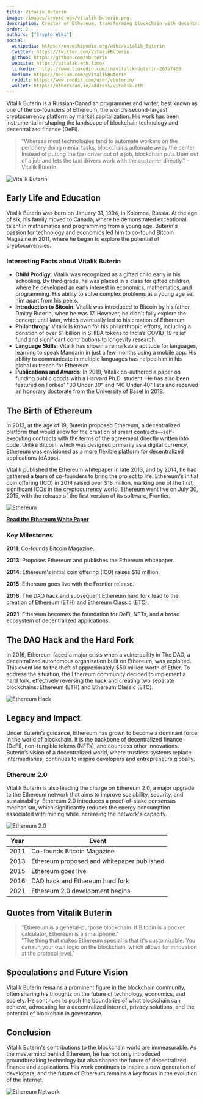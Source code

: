 ```yaml
---
title: Vitalik Buterin
image: /images/crypto-ogs/vitalik-buterin.png
description: Creator of Ethereum, transforming blockchain with decentralized finance and smart contracts.
order: 2
authors: ["Crypto Wiki"]
social:
  wikipedia: https://en.wikipedia.org/wiki/Vitalik_Buterin
  twitter: https://twitter.com/VitalikButerin
  github: https://github.com/vbuterin
  website: https://vitalik.eth.limo/
  linkedin: https://www.linkedin.com/in/vitalik-buterin-267a7450
  medium: https://medium.com/@VitalikButerin
  reddit: https://www.reddit.com/user/vbuterin/
  wallet: https://etherscan.io/address/vitalik.eth
---
```


Vitalik Buterin is a Russian-Canadian programmer and writer, best known as one of the co-founders of Ethereum, the world’s second-largest cryptocurrency platform by market capitalization. His work has been instrumental in shaping the landscape of blockchain technology and decentralized finance (DeFi).

> "Whereas most technologies tend to automate workers on the periphery doing menial tasks, blockchains automate away the center. Instead of putting the taxi driver out of a job, blockchain puts Uber out of a job and lets the taxi drivers work with the customer directly." – Vitalik Buterin

![Vitalik Buterin](/images/posts/vitalik-buterin.jpg)

## Early Life and Education

Vitalik Buterin was born on January 31, 1994, in Kolomna, Russia. At the age of six, his family moved to Canada, where he demonstrated exceptional talent in mathematics and programming from a young age. Buterin's passion for technology and economics led him to co-found Bitcoin Magazine in 2011, where he began to explore the potential of cryptocurrencies.

### Interesting Facts about Vitalik Buterin

- **Child Prodigy**: Vitalik was recognized as a gifted child early in his schooling. By third grade, he was placed in a class for gifted children, where he developed an early interest in economics, mathematics, and programming. His ability to solve complex problems at a young age set him apart from his peers.
- **Introduction to Bitcoin**: Vitalik was introduced to Bitcoin by his father, Dmitry Buterin, when he was 17. However, he didn't fully explore the concept until later, which eventually led to his creation of Ethereum.
- **Philanthropy**: Vitalik is known for his philanthropic efforts, including a donation of over $1 billion in SHIBA tokens to India’s COVID-19 relief fund and significant contributions to longevity research.
- **Language Skills**: Vitalik has shown a remarkable aptitude for languages, learning to speak Mandarin in just a few months using a mobile app. His ability to communicate in multiple languages has helped him in his global outreach for Ethereum.
- **Publications and Awards**: In 2019, Vitalik co-authored a paper on funding public goods with a Harvard Ph.D. student. He has also been featured on Forbes' "30 Under 30" and "40 Under 40" lists and received an honorary doctorate from the University of Basel in 2018.

## The Birth of Ethereum

In 2013, at the age of 19, Buterin proposed Ethereum, a decentralized platform that would allow for the creation of smart contracts—self-executing contracts with the terms of the agreement directly written into code. Unlike Bitcoin, which was designed primarily as a digital currency, Ethereum was envisioned as a more flexible platform for decentralized applications (dApps).

Vitalik published the Ethereum whitepaper in late 2013, and by 2014, he had gathered a team of co-founders to bring the project to life. Ethereum's initial coin offering (ICO) in 2014 raised over $18 million, marking one of the first significant ICOs in the cryptocurrency world. Ethereum went live on July 30, 2015, with the release of the first version of its software, Frontier.

![Ethereum](/images/posts/ethereum.jpg)

**[Read the Ethereum White Paper](https://ethereum.org/en/whitepaper/)**

### Key Milestones

**2011**: Co-founds Bitcoin Magazine.

**2013**: Proposes Ethereum and publishes the Ethereum whitepaper.

**2014**: Ethereum's initial coin offering (ICO) raises $18 million.

**2015**: Ethereum goes live with the Frontier release.

**2016**: The DAO hack and subsequent Ethereum hard fork lead to the creation of Ethereum (ETH) and Ethereum Classic (ETC).

**2021**: Ethereum becomes the foundation for DeFi, NFTs, and a broad ecosystem of decentralized applications.

## The DAO Hack and the Hard Fork

In 2016, Ethereum faced a major crisis when a vulnerability in The DAO, a decentralized autonomous organization built on Ethereum, was exploited. This event led to the theft of approximately $50 million worth of Ether. To address the situation, the Ethereum community decided to implement a hard fork, effectively reversing the hack and creating two separate blockchains: Ethereum (ETH) and Ethereum Classic (ETC).

![Ethereum Hack](/images/posts/hackers.jpg)

## Legacy and Impact

Under Buterin’s guidance, Ethereum has grown to become a dominant force in the world of blockchain. It is the backbone of decentralized finance (DeFi), non-fungible tokens (NFTs), and countless other innovations. Buterin’s vision of a decentralized world, where trustless systems replace intermediaries, continues to inspire developers and entrepreneurs globally.

### Ethereum 2.0

Vitalik Buterin is also leading the charge on Ethereum 2.0, a major upgrade to the Ethereum network that aims to improve scalability, security, and sustainability. Ethereum 2.0 introduces a proof-of-stake consensus mechanism, which significantly reduces the energy consumption associated with mining while increasing the network's capacity.

![Ethereum 2.0](/images/posts/ethereum-2.jpg)

| **Year** | **Event**                                  |
| -------- | ------------------------------------------ |
| 2011     | Co-founds Bitcoin Magazine                 |
| 2013     | Ethereum proposed and whitepaper published |
| 2015     | Ethereum goes live                         |
| 2016     | DAO hack and Ethereum hard fork            |
| 2021     | Ethereum 2.0 development begins            |

## Quotes from Vitalik Buterin

> "Ethereum is a general-purpose blockchain. If Bitcoin is a pocket calculator, Ethereum is a smartphone."  
> "The thing that makes Ethereum special is that it's customizable. You can run your own logic on the blockchain, which allows for innovation at the protocol level."

## Speculations and Future Vision

Vitalik Buterin remains a prominent figure in the blockchain community, often sharing his thoughts on the future of technology, economics, and society. He continues to push the boundaries of what blockchain can achieve, advocating for a decentralized internet, privacy solutions, and the potential of blockchain in governance.

## Conclusion

Vitalik Buterin's contributions to the blockchain world are immeasurable. As the mastermind behind Ethereum, he has not only introduced groundbreaking technology but also shaped the future of decentralized finance and applications. His work continues to inspire a new generation of developers, and the future of Ethereum remains a key focus in the evolution of the internet.

![Ethereum Network](/images/posts/ethereum-network.jpg)
